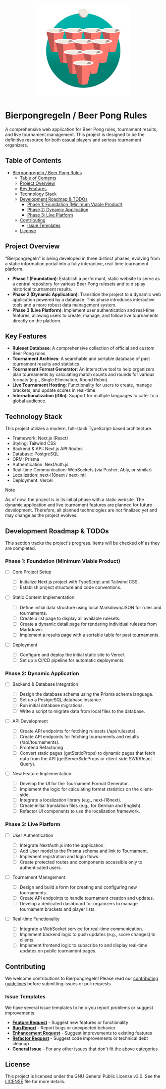<p align="center">
    <a href="https://mowi12.github.io/bierpongregeln/">
        <img src="logo.svg" alt="logo" width="300">
    </a>
</p>

# Bierpongregeln / Beer Pong Rules

A comprehensive web application for Beer Pong rules, tournament results, and live tournament management. This project is designed to be the definitive resource for both casual players and serious tournament organizers.

## Table of Contents

- [Bierpongregeln / Beer Pong Rules](#bierpongregeln--beer-pong-rules)
  - [Table of Contents](#table-of-contents)
  - [Project Overview](#project-overview)
  - [Key Features](#key-features)
  - [Technology Stack](#technology-stack)
  - [Development Roadmap \& TODOs](#development-roadmap--todos)
    - [Phase 1: Foundation (Minimum Viable Product)](#phase-1-foundation-minimum-viable-product)
    - [Phase 2: Dynamic Application](#phase-2-dynamic-application)
    - [Phase 3: Live Platform](#phase-3-live-platform)
  - [Contributing](#contributing)
    - [Issue Templates](#issue-templates)
  - [License](#license)

## Project Overview

"Bierpongregeln" is being developed in three distinct phases, evolving from a static information portal into a fully interactive, real-time tournament platform.

- **Phase 1 (Foundation)**: Establish a performant, static website to serve as a central repository for various Beer Pong rulesets and to display historical tournament results.
- **Phase 2 (Dynamic Application)**: Transition the project to a dynamic web application powered by a database. This phase introduces interactive tools and a more robust data management system.
- **Phase 3 (Live Platform)**: Implement user authentication and real-time features, allowing users to create, manage, and follow live tournaments directly on the platform.

## Key Features

- **Ruleset Database**: A comprehensive collection of official and custom Beer Pong rules.
- **Tournament Archives**: A searchable and sortable database of past tournament results and statistics.
- **Tournament Format Generator**: An interactive tool to help organizers plan tournaments by calculating match counts and rounds for various formats (e.g., Single Elimination, Round Robin).
- **Live Tournament Hosting**: Functionality for users to create, manage brackets, and update scores in real-time.
- **Internationalization (i18n)**: Support for multiple languages to cater to a global audience.

## Technology Stack

This project utilizes a modern, full-stack TypeScript-based architecture.

- Framework: Next.js (React)
- Styling: Tailwind CSS
- Backend & API: Next.js API Routes
- Database: PostgreSQL
- ORM: Prisma
- Authentication: NextAuth.js
- Real-time Communication: WebSockets (via Pusher, Ably, or similar)
- Localization: next-i18next / next-intl
- Deployment: Vercel

> [!NOTE]
> As of now, the project is in its initial phase with a static website. The dynamic application and live tournament features are planned for future development. Therefore, all planned technologies are not finalized yet and may change as the project evolves.

## Development Roadmap & TODOs

This section tracks the project's progress. Items will be checked off as they are completed.

### Phase 1: Foundation (Minimum Viable Product)

- [ ] Core Project Setup

  - [ ] Initialize Next.js project with TypeScript and Tailwind CSS.
  - [ ] Establish project structure and code conventions.

- [ ] Static Content Implementation

  - [ ] Define initial data structure using local Markdown/JSON for rules and tournaments.
  - [ ] Create a list page to display all available rulesets.
  - [ ] Create a dynamic detail page for rendering individual rulesets from Markdown.
  - [ ] Implement a results page with a sortable table for past tournaments.

- [ ] Deployment

  - [ ] Configure and deploy the initial static site to Vercel.
  - [ ] Set up a CI/CD pipeline for automatic deployments.

### Phase 2: Dynamic Application

- [ ] Backend & Database Integration

  - [ ] Design the database schema using the Prisma schema language.
  - [ ] Set up a PostgreSQL database instance.
  - [ ] Run initial database migrations.
  - [ ] Write a script to migrate data from local files to the database.

- [ ] API Development

  - [ ] Create API endpoints for fetching rulesets (/api/rulesets).
  - [ ] Create API endpoints for fetching tournaments and results (/api/tournaments).
  - [ ] Frontend Refactoring
  - [ ] Convert static pages (getStaticProps) to dynamic pages that fetch data from the API (getServerSideProps or client-side SWR/React Query).

- [ ] New Feature Implementation

  - [ ] Develop the UI for the Tournament Format Generator.
  - [ ] Implement the logic for calculating format statistics on the client-side.
  - [ ] Integrate a localization library (e.g., next-i18next).
  - [ ] Create initial translation files (e.g., for German and English).
  - [ ] Refactor UI components to use the localization framework.

### Phase 3: Live Platform

- [ ] User Authentication

  - [ ] Integrate NextAuth.js into the application.
  - [ ] Add User model to the Prisma schema and link to Tournament.
  - [ ] Implement registration and login flows.
  - [ ] Create protected routes and components accessible only to authenticated users.

- [ ] Tournament Management

  - [ ] Design and build a form for creating and configuring new tournaments.
  - [ ] Create API endpoints to handle tournament creation and updates.
  - [ ] Develop a dedicated dashboard for organizers to manage tournament brackets and player lists.

- [ ] Real-time Functionality

  - [ ] Integrate a WebSocket service for real-time communication.
  - [ ] Implement backend logic to push updates (e.g., score changes) to clients.
  - [ ] Implement frontend logic to subscribe to and display real-time updates on public tournament pages.

## Contributing

We welcome contributions to Bierpongregeln! Please read our [contributing guidelines](CONTRIBUTING.md) before submitting issues or pull requests.

### Issue Templates

We have several issue templates to help you report problems or suggest improvements:

- **[Feature Request](.github/ISSUE_TEMPLATE/feature.yml)** - Suggest new features or functionality
- **[Bug Report](.github/ISSUE_TEMPLATE/bug.yml)** - Report bugs or unexpected behavior
- **[Enhancement Request](.github/ISSUE_TEMPLATE/enhancement.yml)** - Suggest improvements to existing features
- **[Refactor Request](.github/ISSUE_TEMPLATE/refactor.yml)** - Suggest code improvements or technical debt cleanup
- **[General Issue](.github/ISSUE_TEMPLATE/general.yml)** - For any other issues that don't fit the above categories

## License

This project is licensed under the GNU General Public License v3.0. See the [LICENSE](LICENSE) file for more details.

